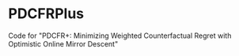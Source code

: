 # PDCFRPlus
Code for "PDCFR+: Minimizing Weighted Counterfactual Regret with Optimistic Online Mirror Descent"
